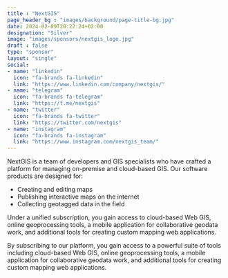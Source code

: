 ```yaml
---
title : "NextGIS"
page_header_bg : "images/background/page-title-bg.jpg"
date: 2024-02-09T20:22:24+02:00
designation: "Silver"
image: "images/sponsors/nextgis_logo.jpg"
draft : false
type: "sponsor"
layout: "single"
social:
- name: "linkedin"
  icon: "fa-brands fa-linkedin"
  link: "https://www.linkedin.com/company/nextgis/"
- name: "telegram"
  icon: "fa-brands fa-telegram"
  link: "https://t.me/nextgis"
- name: "twitter"
  icon: "fa-brands fa-twitter"
  link: "https://twitter.com/nextgis"
- name: "instagram"
  icon: "fa-brands fa-instagram"
  link: "https://www.instagram.com/nextgis_team/"
---
```


NextGIS is a team of developers and GIS specialists who have crafted a platform
for managing on-premise and cloud-based GIS. Our software products are
designed for:
- Creating and editing maps
- Publishing interactive maps on the internet
- Collecting geotagged data in the field

Under a unified subscription, you gain access to cloud-based Web GIS,
online geoprocessing tools, a mobile application for collaborative geodata work,
and additional tools for creating custom mapping web applications.

By subscribing to our platform, you gain access to a powerful suite of tools
including cloud-based Web GIS, online geoprocessing tools, a mobile application
for collaborative geodata work, and additional tools for creating custom
mapping web applications.
